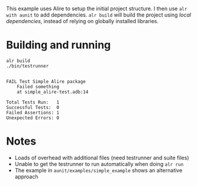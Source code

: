 This example uses Alire to setup the initial project structure.
I then use `alr with aunit` to add dependencies.
`alr build` will build the project using _local dependencies_, instead
of relying on globally installed libraries.

# Building and running 
```
alr build
./bin/testrunner


FAIL Test Simple Alire package
    Failed something
    at simple_alire-test.adb:14

Total Tests Run:   1
Successful Tests:  0
Failed Assertions: 1
Unexpected Errors: 0
```

# Notes
- Loads of overhead with additional files (need testrunner and suite files)
- Unable to get the testrunner to run automatically when doing `alr run`
- The example in `aunit/examples/simple_example` shows an alternative approach 
